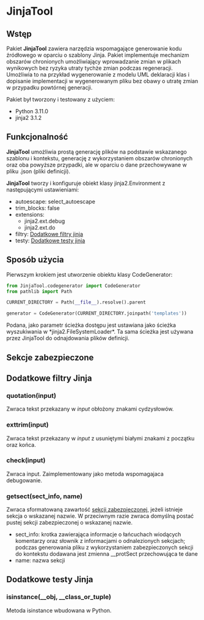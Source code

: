 # JinjaTool

## Wstęp

Pakiet **JinjaTool** zawiera narzędzia wspomagające generowanie kodu źródłowego w oparciu o szablony Jinja. Pakiet implementuje mechanizm obszarów chronionych umożliwiający wprowadzanie zmian w plikach wynikowych bez ryzyka utraty tychże zmian podczas regeneracji. Umożliwia to na przykład wygenerowanie z modelu UML deklaracji klas i dopisanie implementacji w wygenerowanym pliku bez obawy o utratę zmian w przypadku powtórnej generacji.

Pakiet był tworzony i testowany z użyciem:

* Python 3.11.0
* jinja2 3.1.2

## Funkcjonalność

**JinjaTool** umożliwia prostą generację plików na podstawie wskazanego szablonu i kontekstu, generację z wykorzystaniem obszarów chronionych oraz oba powyższe przypadki, ale w oparciu o dane przechowywane w pliku .json (pliki definicji).

**JinjaTool** tworzy i konfiguruje obiekt klasy jinja2.Environment z następującymi ustawieniami:

* autoescape: select\_autoescape
* trim\_blocks: false
* extensions:
    * jinja2.ext.debug
    * jinja2.ext.do
* filtry: [Dodatkowe filtry jinja](#dodatkowe-filtry-jinja)
* testy: [Dodatkowe testy jinja](#dodatkowe-testy-jinja)

## Sposób użycia

Pierwszym krokiem jest utworzenie obiektu klasy CodeGenerator:

```python
from JinjaTool.codegenerator import CodeGenerator
from pathlib import Path

CURRENT_DIRECTORY = Path(__file__).resolve().parent

generator = CodeGenerator(CURRENT_DIRECTORY.joinpath('templates'))
```


Podana, jako parametr ścieżka dostępu jest ustawiana jako ścieżka wyszukiwania w \*jinja2.FileSystemLoader\*. Ta sama ścieżka jest używana przez JinjaTool do odnajdowania plików definicji.

## Sekcje zabezpieczone

## Dodatkowe filtry Jinja

### quotation(input)

Zwraca tekst przekazany w *input* obłożony znakami cydzysłowów.

### exttrim(input)

Zwraca tekst przekazany w *input* z usuniętymi białymi znakami z początku oraz końca.

### check(input)

Zwraca input. Zaimplementowany jako metoda wspomagajaca debugowanie.

### getsect(sect\_info, name)

Zwraca sformatowaną zawartość [sekcji zabezpieczonej](#sekcje-zabezpieczone), jeżeli istnieje sekcja o wskazanej nazwie. W przeciwnym razie zwraca domyślną postać pustej sekcji zabezpieczonej o wskazanej nazwie.

* sect\_info: krotka zawierająca informacje o łańcuchach wiodących komentarzy oraz słownik z informacjami o odnalezionych sekcjach; podczas generowania pliku z wykorzystaniem zabezpieczonych sekcji do kontekstu dodawana jest zmienna \_\_protSect przechowująca te dane
* name: nazwa sekcji

## Dodatkowe testy Jinja

### isinstance(\_\_obj, \_\_class\_or\_tuple)

Metoda isinstance wbudowana w Python.